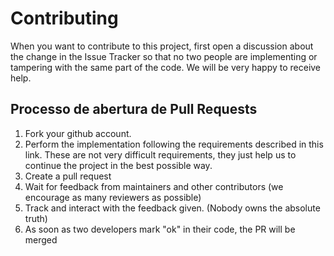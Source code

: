 # Contributing
When you want to contribute to this project, first open a discussion about the change in the Issue Tracker so that no two people are implementing or tampering with the same part of the code. We will be very happy to receive help.


## Processo de abertura de Pull Requests
1. Fork your github account.
2. Perform the implementation following the requirements described in this link. These are not very difficult requirements, they just help us to continue the project in the best possible way.
3. Create a pull request
4. Wait for feedback from maintainers and other contributors (we encourage as many reviewers as possible)
5. Track and interact with the feedback given. (Nobody owns the absolute truth)
6. As soon as two developers mark "ok" in their code, the PR will be merged
